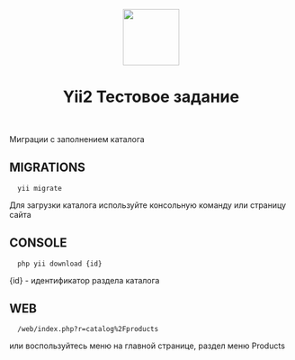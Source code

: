 <p align="center">
    <a href="https://github.com/yiisoft" target="_blank">
        <img src="https://avatars0.githubusercontent.com/u/993323" height="100px">
    </a>
    <h1 align="center">Yii2 Тестовое задание</h1>
    <br>
</p>

Миграции с заполнением каталога

MIGRATIONS
-------------------

      yii migrate
    

Для загрузки каталога используйте консольную команду или страницу сайта

CONSOLE
-------------------

      php yii download {id}     
{id} - идентификатор раздела каталога

WEB
------------
      /web/index.php?r=catalog%2Fproducts 
 
или воспользуйтесь меню на главной странице,
раздел меню Products

